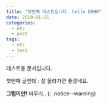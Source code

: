 ```yaml
---
title: "첫번째 테스트입니다. hello BOHO"
date: 2019-01-15
categories:
  - etc
  - post
tags:
  - etc
  - test
---
```


테스트용 문서입니다.

첫번째 글인데
: 잘 올라가면 좋겠네요.

**그럼이만!** 마무리.. 
{: .notice--warning}
